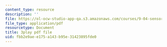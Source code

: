 ```yaml
---
content_type: resource
description: ''
file: https://ol-ocw-studio-app-qa.s3.amazonaws.com/courses/9-04-sensory-systems-fall-2013/fbb2e9aee175a143b95e31423895fde0_-I-WA_kSkfA.pdf
file_type: application/pdf
resourcetype: Document
title: 3play pdf file
uid: fbb2e9ae-e175-a143-b95e-31423895fde0
---
```

